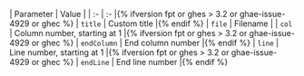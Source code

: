 | Parameter | Value |
| :- | :- |{% ifversion fpt or ghes > 3.2 or ghae-issue-4929 or ghec %}
| `title` | Custom title |{% endif %}
| `file` | Filename |
| `col` | Column number, starting at 1 |{% ifversion fpt or ghes > 3.2 or ghae-issue-4929 or ghec %}
| `endColumn` | End column number |{% endif %}
| `line` | Line number, starting at 1 |{% ifversion fpt or ghes > 3.2 or ghae-issue-4929 or ghec %}
| `endLine` | End line number |{% endif %}

